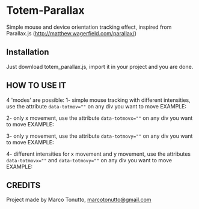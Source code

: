 # Totem-Parallax
Simple mouse and device orientation tracking effect, inspired from Parallax.js (http://matthew.wagerfield.com/parallax/)

## Installation
Just download totem_parallax.js, import it in your project and you are done.

## HOW TO USE IT
4 'modes' are possible:
1- simple mouse tracking with different intensities, use the attribute <code>data-totmov=""</code> on any div you want to move
EXAMPLE:
<code><div data-totmov="0.23"></div></code>

2- only x movement, use the attribute <code>data-totmovx=""</code> on any div you want to move
EXAMPLE:
<code><div data-totmovx="0.56"></div></code>

3- only y movement, use the attribute <code>data-totmovy=""</code> on any div you want to move
EXAMPLE:
<code><div data-totmovy="0.15"></div></code>

4- different intensities for x movement and y movement, use the attributes <code>data-totmovx=""</code> and <code>data-totmovy=""</code> on any div you want to move
EXAMPLE:
<code><div data-totmovx="0.23" data-totmovy="0.76"></div></code>

## CREDITS
Project made by Marco Tonutto, marcotonutto@gmail.com
